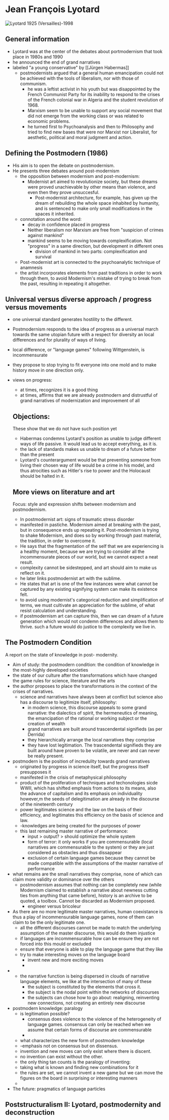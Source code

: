 # Jean François Lyotard

![Lyotard](https://i2.wp.com/literariness.org/wp-content/uploads/2017/05/jean-francois_lyotard.jpg?resize=700%2C340&ssl=1)
1925 (Versailles)-1998

## General information
- Lyotard was at the center of the debates about portmodernism that took place in 1980s and 1990
- he announced the end of grand narratives
- labeled "a young conservative" by [[Jürgen Habermas]]
  - postmodernists argued that a general human emancipation could not be achieved with the tools of liberalism, nor with those of communism.
    - he was a leftist activist in his youth but was disappointed by the French Communist Party for its inability to respond to the crises of the French colonial war in Algeria and the student revolution of 1968.
    - Marxism seem to be unable to support any social movement that did not emerge from the working class or was related to economic problems.
    - he turned first to Psychoanalysis and then to Philosophy and tried to find new bases that were nor Marxist nor Liberalist, for aesthetic, political and moral judgment and action.

## Defining the Postmodern (1986)
- His aim is to open the debate on postmodernism. 
- He presents three debates around post-modernism
  - the opposition between modernism and post-modernism:
    - Modernist art aimed to revolutionize society, but these dreams were proved unachievable by other means than violence, and even then they prove unsuccesful.
        - Post-modernist architecture, for example, has given up the dream of rebuilding the whole space inhabited by humanity, and is sentenced to make only small modifications in the spaces it inherited.
  - connotation around the word:
    - decay in confidence placed in progress
    - Neither liberalism nor Marxism are free from "suspicion of crimes against mankind"
    - mankind seems to be moving towards complexification. Not "progress" in a same direction, but development in different ones
      - division of mankind in two parts: complexification and survival
  - Post-modernist art is connected to the psychoanalytic technique of anamnesis
  - the artist incorporates elements from past traditions in order to work through them, to avoid Modernism's mistake of trying to break from the past, resulting in repeating it altogether.

## Universal versus diverse approach / progress versus movements
  - one universal standard generates hostility to the different.
- Postmodernism responds to the idea of progress as a universal march towards the same utopian future with a respect for diversity an local differences and for plurality of ways of living.
- local difference, or "language games" following Wittgenstein, is incommensurate
- they propose to stop trying to fit everyone into one mold and to make history move in one direction only.
- views on progress:    
  - at times, recognizes it is a good thing
  - at times, affirms that we are already postmodern and distrustful of grand narratives of modernization and improvement of all
  
  ## Objections:
  These show that we do not have such position yet  
    - Habermas condemns Lyotard's position as unable to judge different ways of life passive. It would lead us to accept everything, as it is.
    - the lack of standards makes us unable to dream of a future better than the present
    - Lyotard's counterargument would be that preventing someone from living their chosen way of life would be a crime in his model, and thus atrocities such as Hitler's rise to power and the Holocaust should be halted in it.
  ## More views on literature and art
    Focus: style and expression shifts between modernism and postmodernism.
    -  In postmodernist art: signs of traumatic stress disorder 
    -  manifested in pastiche. Modernism aimed at breaking with the past, but in consequence ends up repeating it. Post-modernism is trying to shake Modernism, and does so by working through past material, the tradition, in order to overcome it.
    -  He says that the fragmentation of the self that we are experiencing is a healthy moment, because we are trying to consider all the incommensurate pieces of our world, but we cannot expect a neat result.
    -  complexity cannot be sidestepped, and art should aim to make us reflect on it.
    -  he later links postmodernist art with the sublime.
    -  He states that art is one of the few instances were what cannot be captured by any existing signifying system can make its existence felt.
    -  to avoid using modernist's categorical reduction and simplification of terms, we must cultivate an appreciation for the sublime, of what resist calculation and understanding.
    -  if postmodernism art can capture this, then we can dream of a future generation which would not condemn differences and allows them to thrive. such a future would do justice to the complexity we live in.

## The Postmodern Condition
A report on the state of knowledge in post- modernity.
- Aim of study: the postmodern condition:
    the condition of knowledge in the most-highly developed societies
- the state of our culture after the transformations which have changed the game rules for science, literature and the arts
- the author proposes to place the transformations in the context of the crises of narratives.
  - science and narratives have always been at conflict but science also has a discourse to legitimize itself, philosophy:
    - in modern science, this discourse appeals to some grand narrative: the dialectics of spirit, the hermeneutics of meaning, the emancipation of the rational or working subject or the creation of wealth
    - grand narratives are built around trascendental signifieds (as per Derrida)
    - they hierarchically arrange the local narratives they comprise 
    - they have lost legitimation. The trascendental signifieds they are built around have proven to be volatile, are never and can never be really present.
 - postmodern is the position of incredulity towards grand narratives
      - originated by progress in science itself, but the progress itself presupposes it
      - manifested in the crisis of metaphysical philosophy
      - product of the proliferation of techniques and techonologies sicde WWII, which has shifted emphasis from actions to its means, also the advance of capitalism and its emphasis on individuality however,m the seeds of delegitimation are already in the discourse of the nineteenth century
      - power legitimates science and the law on the basis of their efficiency, and legitimates this efficiency on the basis of science and law.
      - -knowledges are being created for the purposes of power
      - this last remaining master narrative of performance:
        - input > output? > should optimize the whole system
        - form of terror: it only works if you are commensurable (local narratives are commensurable to the system) or they are just considered as obstacles and thus dissappear
        - exclusion of certain language games because they cannot be made compatible with the assumptions of the master narrative of performance
- what remains are the small narratives they comprise, none of which can claim more validity or dominance over the others
   - postmodernism assumes that nothing can be completely new (while Modernism claimed to establish a narrative about newness cutting ties from anything that came before), history is an archive to be quoted, a toolbox. Cannot be discarded as Modernism proposed.
     - engineer versus bricoleur
- As there are no more legitimate master narratives, human coexistance is thus a play of incommensurable language games, none of them can claim to be the only legitimate one.
  - all the different discourses cannot be made to match the underlying assumption of the master discourse, this would do them injustice
  - if languages are incommensurable how can be ensure they are not forced into this mould or excluded
  - ensure that everyone is able to play the language game that they like
  - try to make interesting moves on the language board
    - invent new and more exciting moves
    - 
- 
    - the narrative function is being dispersed in clouds of narrative language elements, we like at the intersection of many of these
      - the subject is constituted by the elements that cross it.
      - the subject is the nodal point within the networks of discourses
      - the subjects can chose how to go about: realigning, reinventing new connections, not creating an entirely new discourse
 - postmodern knowledge: paralogy
   - is legitimation possible?
       - consensus does violence to the violence of the heterogeneity of language games. consensus can only be reached when we assume that certain forms of discourse are commensurable
       - 
   - what characterizes the new form of postmodern knowledge
   - -emphasis not on consensus but on dissensus. 
   - invention and new moves can only exist where there is discent.
   - no invention can exist without the other. 
   - the only thing tan counts is the paralogy of inventing:
   - taking what is known and finding new combinations for it
   - the rules are set, we cannot invent a new game but we can move the figures on the board in surprising or interesting manners
   - 
  - The future: pragmatics of language particles
     

## Poststructuralism II: Lyotard, postmodernity and deconstruction



  